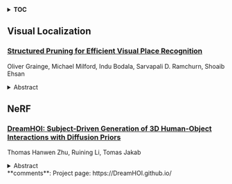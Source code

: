 <details>
  <summary><b>TOC</b></summary>
  <ol>
    <li><a href=#visual-localization>Visual Localization</a></li>
      <ul>
        <li><a href=#Structured-Pruning-for-Efficient-Visual-Place-Recognition>Structured Pruning for Efficient Visual Place Recognition</a></li>
      </ul>
    </li>
    <li><a href=#nerf>NeRF</a></li>
      <ul>
        <li><a href=#DreamHOI:-Subject-Driven-Generation-of-3D-Human-Object-Interactions-with-Diffusion-Priors>DreamHOI: Subject-Driven Generation of 3D Human-Object Interactions with Diffusion Priors</a></li>
      </ul>
    </li>
  </ol>
</details>

## Visual Localization  

### [Structured Pruning for Efficient Visual Place Recognition](http://arxiv.org/abs/2409.07834)  
Oliver Grainge, Michael Milford, Indu Bodala, Sarvapali D. Ramchurn, Shoaib Ehsan  
<details>  
  <summary>Abstract</summary>  
  <ol>  
    Visual Place Recognition (VPR) is fundamental for the global re-localization of robots and devices, enabling them to recognize previously visited locations based on visual inputs. This capability is crucial for maintaining accurate mapping and localization over large areas. Given that VPR methods need to operate in real-time on embedded systems, it is critical to optimize these systems for minimal resource consumption. While the most efficient VPR approaches employ standard convolutional backbones with fixed descriptor dimensions, these often lead to redundancy in the embedding space as well as in the network architecture. Our work introduces a novel structured pruning method, to not only streamline common VPR architectures but also to strategically remove redundancies within the feature embedding space. This dual focus significantly enhances the efficiency of the system, reducing both map and model memory requirements and decreasing feature extraction and retrieval latencies. Our approach has reduced memory usage and latency by 21% and 16%, respectively, across models, while minimally impacting recall@1 accuracy by less than 1%. This significant improvement enhances real-time applications on edge devices with negligible accuracy loss.  
  </ol>  
</details>  
  
  



## NeRF  

### [DreamHOI: Subject-Driven Generation of 3D Human-Object Interactions with Diffusion Priors](http://arxiv.org/abs/2409.08278)  
Thomas Hanwen Zhu, Ruining Li, Tomas Jakab  
<details>  
  <summary>Abstract</summary>  
  <ol>  
    We present DreamHOI, a novel method for zero-shot synthesis of human-object interactions (HOIs), enabling a 3D human model to realistically interact with any given object based on a textual description. This task is complicated by the varying categories and geometries of real-world objects and the scarcity of datasets encompassing diverse HOIs. To circumvent the need for extensive data, we leverage text-to-image diffusion models trained on billions of image-caption pairs. We optimize the articulation of a skinned human mesh using Score Distillation Sampling (SDS) gradients obtained from these models, which predict image-space edits. However, directly backpropagating image-space gradients into complex articulation parameters is ineffective due to the local nature of such gradients. To overcome this, we introduce a dual implicit-explicit representation of a skinned mesh, combining (implicit) neural radiance fields (NeRFs) with (explicit) skeleton-driven mesh articulation. During optimization, we transition between implicit and explicit forms, grounding the NeRF generation while refining the mesh articulation. We validate our approach through extensive experiments, demonstrating its effectiveness in generating realistic HOIs.  
  </ol>  
</details>  
**comments**: Project page: https://DreamHOI.github.io/  
  
  




